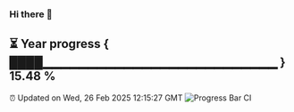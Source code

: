### Hi there 👋
⏳ Year progress { ████▁▁▁▁▁▁▁▁▁▁▁▁▁▁▁▁▁▁▁▁▁▁▁▁▁▁ } 15.48 %
---
⏰ Updated on Wed, 26 Feb 2025 12:15:27 GMT
![Progress Bar CI](https://github.com/Moyi321/Moyi321/workflows/Progress%20Bar%20CI/badge.svg)
